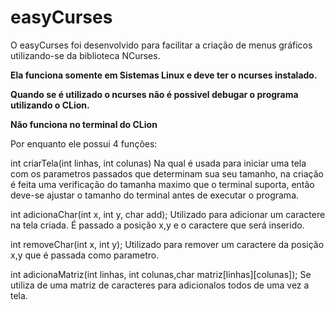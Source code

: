 # easyCurses
 O easyCurses foi desenvolvido para facilitar a criação de menus gráficos utilizando-se da biblioteca NCurses.
 
 **Ela funciona somente em Sistemas Linux e deve ter o ncurses instalado.**
 
 **Quando se é utilizado o ncurses não é possivel debugar o programa utilizando o CLion.**
 
 **Não funciona no terminal do CLion**
 
 
 Por enquanto ele possui 4 funções:
 
 int criarTela(int linhas, int colunas)
 Na qual é usada para iniciar uma tela com os parametros passados que determinam sua seu tamanho, na criação é feita uma verificação do 
 tamanha maximo que o terminal suporta, então deve-se ajustar o tamanho do terminal antes de executar o programa.
 
int adicionaChar(int x, int y, char add);
Utilizado para adicionar um caractere na tela criada. É passado a posição x,y e o caractere que será inserido. 

int removeChar(int x, int y);
Utilizado para remover um caractere da posição x,y que é passada como parametro.

int adicionaMatriz(int linhas, int colunas,char matriz[linhas][colunas]);
Se utiliza de uma matriz de caracteres para adicionalos todos de uma vez a tela.

